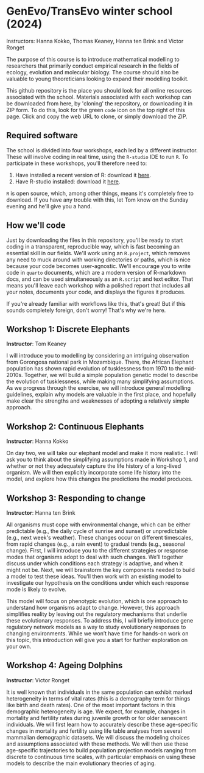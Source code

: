 # GenEvo/TransEvo winter school (2024)

Instructors: Hanna Kokko, Thomas Keaney, Hanna ten Brink and Victor Ronget

The purpose of this course is to introduce mathematical modelling to researchers that primarily conduct empirical research in the fields of ecology, evolution and molecular biology. The course should also be valuable to young theoreticians looking to expand their modelling toolkit. 

This github repository is the place you should look for all online resources associated with the school. Materials associated with each workshop can be downloaded from here, by 'cloning' the repository, or downloading it in ZIP form. To do this, look for the green `code` icon on the top right of this page. Click and copy the web URL to clone, or simply download the ZIP. 

## Required software 

The school is divided into four workshops, each led by a different instructor. These will involve coding in real time, using the `R-studio` IDE to run `R`. To participate in these workshops, you'll therefore need to:

1. Have installed a recent version of R: download it [here](https://cran.rstudio.com/).
2. Have R-studio installed: download it [here](https://posit.co/download/rstudio-desktop/).

`R` is open source, which, among other things, means it's completely free to download. If you have any trouble with this, let Tom know on the Sunday evening and he'll give you a hand. 

## How we'll code 

Just by downloading the files in this repository, you'll be ready to start coding in a transparent, reproducible way, which is fast becoming an essential skill in our fields. We'll work using an `R.project`, which removes any need to muck around with working directories or paths, which is nice because your code becomes user-agnostic. We'll encourage you to write code in `quarto` documents, which are a modern version of R-markdown docs, and can be used simultaneously as an `R.script` and text editor. That means you'll leave each workshop with a polished report that includes all your notes, documents your code, and displays the figures it produces. 

If you're already familiar with workflows like this, that's great! But if this sounds completely foreign, don't worry! That's why we're here. 

## Workshop 1: Discrete Elephants

**Instructor**: Tom Keaney

I will introduce you to modelling by considering an intriguing observation from Gorongosa national park in Mozambique. There, the African Elephant population has shown rapid evolution of tusklessness from 1970 to the mid-2010s. Together, we will build a simple population genetic model to describe the evolution of tusklessness, while making many simplifying assumptions. As we progress through the exercise, we will introduce general modelling guidelines, explain why models are valuable in the first place, and hopefully make clear the strengths and weaknesses of adopting a relatively simple approach. 

## Workshop 2: Continuous Elephants

**Instructor**: Hanna Kokko

On day two, we will take our elephant model and make it more realistic. I will ask you to think about the simplifying assumptions made in Workshop 1, and whether or not they adequately capture the life history of a long-lived organism. We will then explicitly incorporate some life history into the model, and explore how this changes the predictions the model produces.

## Workshop 3: Responding to change

**Instructor**: Hanna ten Brink

All organisms must cope with environmental change, which can be either predictable (e.g., the daily cycle of sunrise and sunset) or unpredictable (e.g., next week's weather). These changes occur on different timescales, from rapid changes (e.g., a rain event) to gradual trends (e.g., seasonal change). First, I will introduce you to the different strategies or response modes that organisms adopt to deal with such changes. We’ll together discuss under which conditions each strategy is adaptive, and when it might not be. Next, we will brainstorm the key components needed to build a model to test these ideas. You’ll then work with an existing model to investigate our hypothesis on the conditions under which each response mode is likely to evolve.  

This model will focus on phenotypic evolution, which is one approach to understand how organisms adapt to change. However, this approach simplifies reality by leaving out the regulatory mechanisms that underlie these evolutionary responses. To address this, I will briefly introduce gene regulatory network models as a way to study evolutionary responses to changing environments. While we won’t have time for hands-on work on this topic, this introduction will give you a start for further exploration on your own.

## Workshop 4: Ageing Dolphins

**Instructor**: Victor Ronget

It is well known that individuals in the same population can exhibit marked heterogeneity in terms of vital rates (this is a demography term for things like birth and death rates). One of the most important factors in this demographic heterogeneity is age. We expect, for example, changes in mortality and fertility rates during juvenile growth or for older senescent individuals. We will first learn how to accurately describe these age-specific changes in mortality and fertility using life table analyses from several mammalian demographic datasets. We will discuss the modeling choices and assumptions associated with these methods. We will then use these age-specific trajectories to build population projection models ranging from discrete to continuous time scales, with particular emphasis on using these models to describe the main evolutionary theories of aging.


